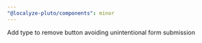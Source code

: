 ```yaml
---
"@localyze-pluto/components": minor
---
```


Add type to remove button avoiding unintentional form submission
